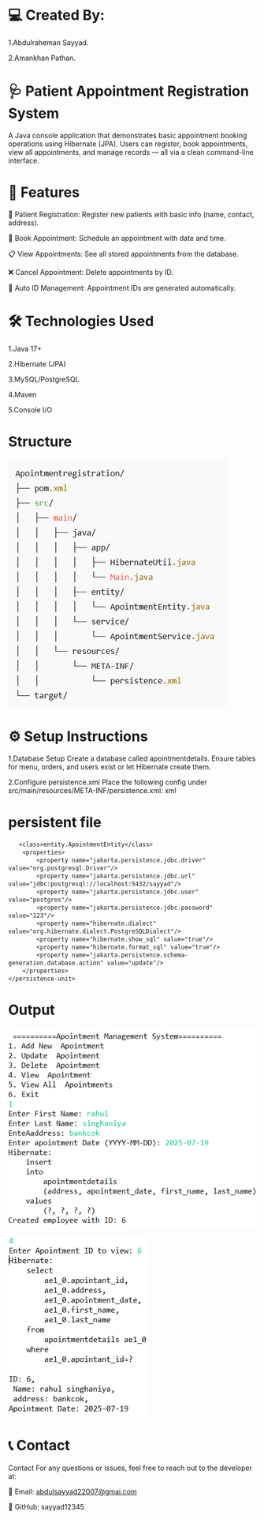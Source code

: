 # 💻 Created By: 
1.Abdulraheman Sayyad.

2.Amankhan Pathan.

# 🩺 Patient Appointment Registration System
A Java console application that demonstrates basic appointment booking operations using Hibernate (JPA).
Users can register, book appointments, view all appointments, and manage records — all via a clean command-line interface.

# 🚀 Features
🧍 Patient Registration: Register new patients with basic info (name, contact, address).

📅 Book Appointment: Schedule an appointment with date and time.

📋 View Appointments: See all stored appointments from the database.

❌ Cancel Appointment: Delete appointments by ID.

🧾 Auto ID Management: Appointment IDs are generated automatically.

# 🛠️ Technologies Used
1.Java 17+

2.Hibernate (JPA)

3.MySQL/PostgreSQL	

4.Maven

5.Console I/O

# Structure

![Appointment Screen](https://github.com/sayyad12345/Appointmentregistration/blob/main/Structure%20(2).png)


# ⚙️ Setup Instructions

1.Database Setup Create a database called apointmentdetails.
Ensure tables for menu, orders, and users exist or let Hibernate create them.

2.Configure persistence.xml Place the following config under src/main/resources/META-INF/persistence.xml:
xml

# persistent file

<?xml version="1.0" encoding="UTF-8"?>
<persistence xmlns="https://jakarta.ee/xml/ns/persistence"
             xmlns:xsi="http://www.w3.org/2001/XMLSchema-instance"
             xsi:schemaLocation="https://jakarta.ee/xml/ns/persistence https://jakarta.ee/xml/ns/persistence/persistence_3_0.xsd"
             version="3.0">
    <persistence-unit name="myPersistence" transaction-type="RESOURCE_LOCAL">
        
       <class>entity.ApointmentEntity</class>
        <properties>
            <property name="jakarta.persistence.jdbc.driver" value="org.postgresql.Driver"/>
            <property name="jakarta.persistence.jdbc.url" value="jdbc:postgresql://localhost:5432/sayyad"/>
            <property name="jakarta.persistence.jdbc.user" value="postgres"/>
            <property name="jakarta.persistence.jdbc.password" value="123"/>
            <property name="hibernate.dialect" value="org.hibernate.dialect.PostgreSQLDialect"/>
            <property name="hibernate.show_sql" value="true"/>
            <property name="hibernate.format_sql" value="true"/>
            <property name="jakarta.persistence.schema-generation.database.action" value="update"/>
        </properties>
    </persistence-unit>
</persistence>

# Output
![Appointment Screen](https://github.com/sayyad12345/Appointmentregistration/blob/main/Output1.png)


![Appointment Screen](https://github.com/sayyad12345/Appointmentregistration/blob/main/Outpot2.png)

# 📞 Contact 
 Contact For any questions or issues, feel free to reach out to the developer at:

📧 Email: abdulsayyad22007@gmai.com

🐙 GitHub: sayyad12345

